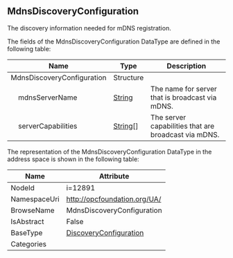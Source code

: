 <!-- datatype -->
## MdnsDiscoveryConfiguration
The discovery information needed for mDNS registration.  
<!-- end of description -->
The fields of the MdnsDiscoveryConfiguration DataType are defined in the following table:  

|Name|Type|Description|
|---|---|---|
|MdnsDiscoveryConfiguration|Structure||
|&nbsp;&nbsp;&nbsp;&nbsp;mdnsServerName|[String](../../DataTypes/String/readme.md)|The name for server that is broadcast via mDNS.|
|&nbsp;&nbsp;&nbsp;&nbsp;serverCapabilities|[String](../../DataTypes/String/readme.md)[]|The server capabilities that are broadcast via mDNS.|

The representation of the MdnsDiscoveryConfiguration DataType in the address space is shown in the following table:  

|Name|Attribute|
|---|---|
|NodeId|i=12891|
|NamespaceUri|http://opcfoundation.org/UA/|
|BrowseName|MdnsDiscoveryConfiguration|
|IsAbstract|False|
|BaseType|[DiscoveryConfiguration](../../DataTypes/DiscoveryConfiguration/readme.md)|
|Categories||

